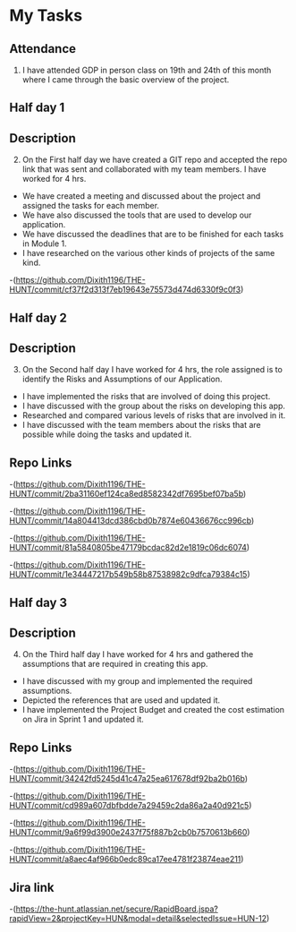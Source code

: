 # My Tasks

## Attendance
1. I have attended GDP in person class on 19th and 24th of this month where I came through the basic overview of the project.

## Half day 1
## Description
2. On the First half day we have created a GIT repo and accepted the repo link that was sent and collaborated with my team members. I have worked for 4 hrs.
- We have created a meeting and discussed about the project and assigned the tasks for each member.
- We have also discussed the tools that are used to develop our application.
- We have discussed the deadlines that are to be finished for each tasks in Module 1.
- I have researched on the various other kinds of projects of the same kind. 

-(https://github.com/Dixith1196/THE-HUNT/commit/cf37f2d313f7eb19643e75573d474d6330f9c0f3)

## Half day 2
## Description
3. On the Second half day I have worked for 4 hrs, the role assigned is to identify the Risks and Assumptions of our Application.
- I have implemented the risks that are involved of doing this project.
- I have discussed with the group about the risks on developing this app.
- Researched and compared various levels of risks that are involved in it.
- I have discussed with the team members about the risks that are possible while doing the tasks and updated it.

## Repo Links
-(https://github.com/Dixith1196/THE-HUNT/commit/2ba31160ef124ca8ed8582342df7695bef07ba5b)

-(https://github.com/Dixith1196/THE-HUNT/commit/14a804413dcd386cbd0b7874e60436676cc996cb)

-(https://github.com/Dixith1196/THE-HUNT/commit/81a5840805be47179bcdac82d2e1819c06dc6074)

-(https://github.com/Dixith1196/THE-HUNT/commit/1e34447217b549b58b87538982c9dfca79384c15)

## Half day 3
## Description
4. On the Third half day I have worked for 4 hrs and gathered the assumptions that are required in creating this app.
- I have discussed with my group and implemented the required assumptions.
- Depicted the references that are used and updated it.
- I have implemented the Project Budget and created the cost estimation on Jira in Sprint 1 and updated it.

## Repo Links
-(https://github.com/Dixith1196/THE-HUNT/commit/34242fd5245d41c47a25ea617678df92ba2b016b)

-(https://github.com/Dixith1196/THE-HUNT/commit/cd989a607dbfbdde7a29459c2da86a2a40d921c5)

-(https://github.com/Dixith1196/THE-HUNT/commit/9a6f99d3900e2437f75f887b2cb0b7570613b660)

-(https://github.com/Dixith1196/THE-HUNT/commit/a8aec4af966b0edc89ca17ee4781f23874eae211)
## Jira link
-(https://the-hunt.atlassian.net/secure/RapidBoard.jspa?rapidView=2&projectKey=HUN&modal=detail&selectedIssue=HUN-12)




